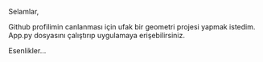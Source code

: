 Selamlar,

Github profilimin canlanması için ufak bir geometri projesi yapmak istedim. App.py dosyasını çalıştırıp uygulamaya erişebilirsiniz.

Esenlikler...
